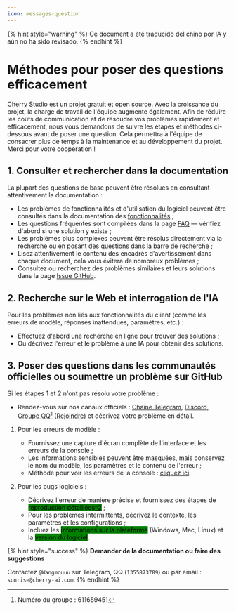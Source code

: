 ```yaml
---
icon: messages-question
---
```


{% hint style="warning" %}
Ce document a été traducido del chino por IA y aún no ha sido revisado.
{% endhint %}

# Méthodes pour poser des questions efficacement

Cherry Studio est un projet gratuit et open source. Avec la croissance du projet, la charge de travail de l'équipe augmente également. Afin de réduire les coûts de communication et de résoudre vos problèmes rapidement et efficacement, nous vous demandons de suivre les étapes et méthodes ci-dessous avant de poser une question. Cela permettra à l'équipe de consacrer plus de temps à la maintenance et au développement du projet. Merci pour votre coopération !

## 1. Consulter et rechercher dans la documentation

La plupart des questions de base peuvent être résolues en consultant attentivement la documentation :

* Les problèmes de fonctionnalités et d'utilisation du logiciel peuvent être consultés dans la documentation des [fonctionnalités](../cherrystudio/preview/) ;
* Les questions fréquentes sont compilées dans la page [FAQ](questions.md) — vérifiez d'abord si une solution y existe ;
* Les problèmes plus complexes peuvent être résolus directement via la recherche ou en posant des questions dans la barre de recherche ;
* Lisez attentivement le contenu des encadrés d'avertissement dans chaque document, cela vous évitera de nombreux problèmes ;
* Consultez ou recherchez des problèmes similaires et leurs solutions dans la page [Issue GitHub](https://github.com/CherryHQ/cherry-studio/issues).

## 2. Recherche sur le Web et interrogation de l'IA

Pour les problèmes non liés aux fonctionnalités du client (comme les erreurs de modèle, réponses inattendues, paramètres, etc.) :

* Effectuez d'abord une recherche en ligne pour trouver des solutions ;
* Ou décrivez l'erreur et le problème à une IA pour obtenir des solutions.

## 3. Poser des questions dans les communautés officielles ou soumettre un problème sur GitHub

Si les étapes 1 et 2 n'ont pas résolu votre problème :

* Rendez-vous sur nos canaux officiels : [Chaîne Telegram](https://t.me/CherryStudioAI), [Discord](https://discord.com/invite/wez8HtpxqQ), [Groupe QQ](#user-content-fn-1)[^1] ([Rejoindre](https://qm.qq.com/cgi-bin/qm/qr?authKey=xe5nfGVZLMYnlJq%2F%2B4kN03YWcDBB2lnD7tc9rWus2mxS0JHUbOzk79cO7MYuqyGR\&k=UKVgl3YPHmwPaU8qeO1VG03NcUkACKsc\&noverify=0)) et décrivez votre problème en détail.

1. Pour les erreurs de modèle :
   * Fournissez une capture d'écran complète de l'interface et les erreurs de la console ;
   * Les informations sensibles peuvent être masquées, mais conservez le nom du modèle, les paramètres et le contenu de l'erreur ;
   * Méthode pour voir les erreurs de la console : [cliquez ici](questions.md#kong-zhi-tai-bao-cuo-cha-kan-fang-fa).

2. Pour les bugs logiciels :
   * Décrivez l'erreur de manière précise et fournissez des étapes de <mark style="background-color:green;">reproduction détaillées</mark>[<mark style="background-color:green;">^2</mark>](#user-content-fn-2) ;
   * Pour les problèmes intermittents, décrivez le contexte, les paramètres et les configurations ;
   * Incluez les <mark style="background-color:green;">informations sur la plateforme</mark> (Windows, Mac, Linux) et la <mark style="background-color:green;">version du logiciel</mark>.

{% hint style="success" %}
**Demander de la documentation ou faire des suggestions**

Contactez `@Wangmouuu` sur Telegram, QQ (`1355873789`) ou par email : `sunrise@cherry-ai.com`.
{% endhint %}

[^1]: Numéro du groupe : 611659451  
[^2]: C'est-à-dire (l'erreur) réapparaît